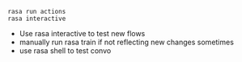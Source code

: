 ```shell
rasa run actions
rasa interactive
```

* Use rasa interactive to test new flows
* manually run rasa train if not reflecting new changes sometimes
* use rasa shell to test convo